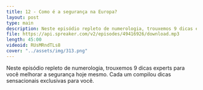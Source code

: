 ```yaml
---
title: 12 - Como é a segurança na Europa?
layout: post
type: main
description: Neste episódio repleto de numerologia, trouxemos 9 dicas experts para você melhorar a segurança hoje mesmo. Cada um compilou dicas sensacionais exclusivas para você.
file: https://api.spreaker.com/v2/episodes/49416926/download.mp3
length: 45:00
videoid: RUsMRndTLs8
cover: "../assets/img/313.png"
---
```


Neste episódio repleto de numerologia, trouxemos 9 dicas experts para você melhorar a segurança hoje mesmo. Cada um compilou dicas sensacionais exclusivas para você.